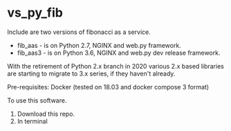 # vs_py_fib

Include are two versions of fibonacci as a service.  
- fib_aas - is on Python 2.7, NGINX and web.py framework.  
- fib_aas3 - is on Python 3.6, NGINX and web.py dev release framework.  

With the retirement of Python 2.x branch in 2020 various 2.x based libraries are starting to migrate to 3.x series, if they haven't already.

Pre-requisites:  Docker (tested on 18.03 and docker compose 3 format)

To use this software.
1. Download this repo.
2. In terminal 
